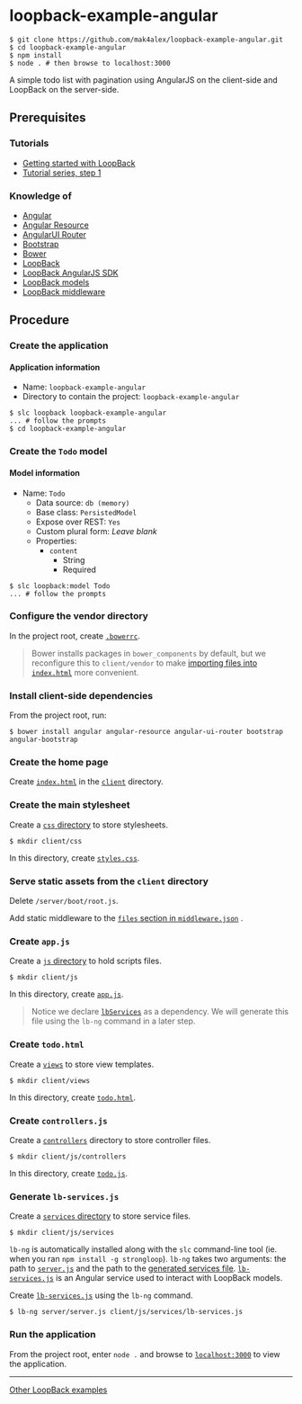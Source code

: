 # loopback-example-angular

```
$ git clone https://github.com/mak4alex/loopback-example-angular.git
$ cd loopback-example-angular
$ npm install
$ node . # then browse to localhost:3000
```

A simple todo list with pagination using AngularJS on the client-side and LoopBack on the
server-side.

## Prerequisites

### Tutorials

- [Getting started with LoopBack](https://github.com/strongloop/loopback-getting-started)
- [Tutorial series, step 1](https://github.com/strongloop/loopback-example#the-basics)

### Knowledge of

- [Angular](https://angularjs.org/)
- [Angular Resource](https://docs.angularjs.org/api/ngResource/service/$resource)
- [AngularUI Router](https://github.com/angular-ui/ui-router)
- [Bootstrap](http://getbootstrap.com/)
- [Bower](http://bower.io/)
- [LoopBack](http://loopback.io/)
- [LoopBack AngularJS SDK](http://docs.strongloop.com/display/LB/AngularJS+JavaScript+SDK)
- [LoopBack models](http://docs.strongloop.com/display/LB/Defining+models)
- [LoopBack middleware](http://docs.strongloop.com/display/LB/Defining+middleware)

## Procedure

### Create the application

#### Application information

- Name: `loopback-example-angular`
- Directory to contain the project: `loopback-example-angular`

```
$ slc loopback loopback-example-angular
... # follow the prompts
$ cd loopback-example-angular
```

### Create the `Todo` model

#### Model information

- Name: `Todo`
  - Data source: `db (memory)`
  - Base class: `PersistedModel`
  - Expose over REST: `Yes`
  - Custom plural form: *Leave blank*
  - Properties:
    - `content`
      - String
      - Required

```
$ slc loopback:model Todo
... # follow the prompts
```

### Configure the vendor directory

In the project root, create [`.bowerrc`](https://github.com/mak4alex/loopback-example-angular/blob/master/.bowerrc).

>Bower installs packages in `bower_components` by default, but we reconfigure
this to `client/vendor` to make [importing files into `index.html`](https://github.com/mak4alex/loopback-example-angular/blob/master/client/index.html#L33-L37)
more convenient.

### Install client-side dependencies

From the project root, run:

```
$ bower install angular angular-resource angular-ui-router bootstrap angular-bootstrap
```

### Create the home page

Create [`index.html`](https://github.com/mak4alex/loopback-example-angular/blob/master/client/index.html) in the [`client`](https://github.com/mak4alex/loopback-example-angular/blob/master/client) directory.

### Create the main stylesheet

Create a [`css` directory](https://github.com/mak4alex/loopback-example-angular/blob/master/client/css) to store stylesheets.

```
$ mkdir client/css
```

In this directory, create [`styles.css`](https://github.com/mak4alex/loopback-example-angular/blob/master/client/css/styles.css).

### Serve static assets from the `client` directory

Delete `/server/boot/root.js`.

Add static middleware to the [`files` section in `middleware.json`](https://github.com/mak4alex/loopback-example-angular/blob/master/server/middleware.json#L23-L27)
.

### Create `app.js`

Create a [`js` directory](https://github.com/mak4alex/loopback-example-angular/blob/master/client/js) to hold scripts files.

```
$ mkdir client/js
```

In this directory, create [`app.js`](https://github.com/mak4alex/loopback-example-angular/blob/master/client/js/app.js).

>Notice we declare [`lbServices`](https://github.com/mak4alex/loopback-example-angular/blob/master/client/js/app.js#L3) as a dependency. We
will generate this file using the `lb-ng` command in a later step.

### Create `todo.html`

Create a [`views`](https://github.com/mak4alex/loopback-example-angular/blob/master/client/views) to store view templates.

```
$ mkdir client/views
```

In this directory, create [`todo.html`](https://github.com/mak4alex/loopback-example-angular/blob/master/client/views/todo.html).

### Create `controllers.js`

Create a [`controllers`](https://github.com/mak4alex/loopback-example-angular/blob/master/client/js/controllers) directory to store controller
files.

```
$ mkdir client/js/controllers
```

In this directory, create [`todo.js`](https://github.com/mak4alex/loopback-example-angular/blob/master/client/js/controllers/todo.js).

### Generate `lb-services.js`

Create a [`services` directory](https://github.com/mak4alex/loopback-example-angular/blob/master/client/js/services) to store service files.

```
$ mkdir client/js/services
```

`lb-ng` is automatically installed along with the `slc` command-line tool (ie.
when you ran `npm install -g strongloop`). `lb-ng` takes two arguments: the
path to [`server.js`](https://github.com/mak4alex/loopback-example-angular/blob/master/server/server.js) and the path
to the [generated services file](https://github.com/mak4alex/loopback-example-angular/blob/master/client/js/services/lb-services.js).
[`lb-services.js`](https://github.com/mak4alex/loopback-example-angular/blob/master/client/js/services/lb-services.js) is an Angular service
used to interact with LoopBack models.

Create [`lb-services.js`](https://github.com/mak4alex/loopback-example-angular/blob/master/client/js/services/lb-services.js) using the `lb-ng`
command.

```
$ lb-ng server/server.js client/js/services/lb-services.js
```

### Run the application

From the project root, enter `node .` and browse to [`localhost:3000`](http://localhost:3000)
to view the application.

---

[Other LoopBack examples](https://github.com/strongloop/loopback-example)
